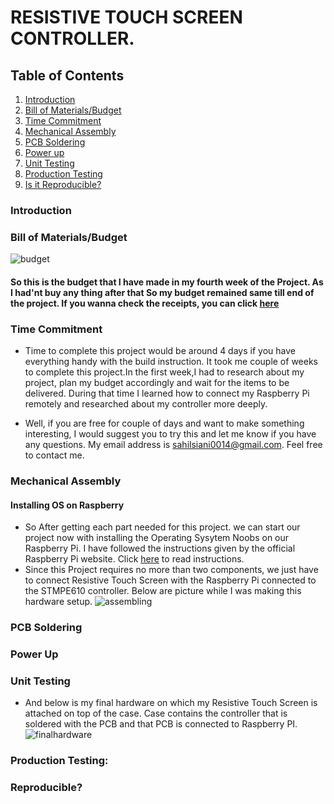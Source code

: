 # RESISTIVE TOUCH SCREEN CONTROLLER.


## Table of Contents
1. [Introduction](#introduction)
2. [Bill of Materials/Budget](#bill-of-materialsbudget)
3. [Time Commitment](#time-commitment)
4. [Mechanical Assembly](#mechanical-assembly)
5. [PCB Soldering](#pcb-soldering)
6. [Power up](#power-up)
7. [Unit Testing](#unit-testing)
8. [Production Testing](#production-testing)
9. [Is it Reproducible?](#reproducible)
### Introduction


### Bill of Materials/Budget
![budget](https://user-images.githubusercontent.com/43186158/49831451-ecb8f700-fd61-11e8-9a25-f1d0d24ab567.PNG)
#### So this is the budget that I have made in my fourth week of the Project. As I had'nt buy any thing after that So my budget remained  same till end of the project. If you wanna check the receipts, you can click <a href="https://sahilsaini0014.github.io/ResistiveTouch/#october-2-2018---week-5">here</a>



### Time Commitment
* Time to complete this project would be around 4 days if you have everything handy with the build instruction. It took me couple of weeks to complete this project.In the first week,I had to research about my project, plan my budget accordingly and wait for the items to be delivered. During that time I learned how to connect my Raspberry Pi remotely and researched about my controller more deeply.

* Well, if you are free for couple of days and want to make something interesting, I would suggest you to try this and let me know if you have any questions. My email address is sahilsiani0014@gmail.com. Feel free to contact me.



### Mechanical Assembly
#### Installing OS on Raspberry 
* So After getting each part needed for this project. we can start our project now with installing the Operating Sysytem Noobs on our Raspberry Pi. I have followed the instructions given by the official Raspberry Pi website. Click <a href="https://www.raspberrypi.org/documentation/installation/noobs.md">here</a> to read instructions.
* Since this Project requires no more than two components, we just have to connect Resistive Touch Screen with the Raspberry Pi connected to the STMPE610 controller. Below are picture while I was making this hardware setup.
![assembling](https://user-images.githubusercontent.com/43186158/49832468-c2b50400-fd64-11e8-9aba-e1f67b316d1f.PNG)





### PCB Soldering



### Power Up


### Unit Testing
* And below is my final hardware on which my Resistive Touch Screen is attached on top of the case. Case contains the controller that is soldered with the PCB and that PCB is connected to Raspberry PI.
![finalhardware](https://user-images.githubusercontent.com/43186158/49832625-3a832e80-fd65-11e8-8ddb-e8d743589d05.JPG)


### Production Testing:



### Reproducible?






